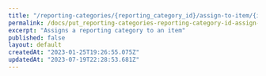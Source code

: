 ```yaml
---
title: "/reporting-categories/{reporting_category_id}/assign-to-item/{item_id}"
permalink: /docs/put_reporting-categories-reporting-category-id-assign-to-item-item-id
excerpt: "Assigns a reporting category to an item"
published: false
layout: default
createdAt: "2023-01-25T19:26:55.075Z"
updatedAt: "2023-07-19T22:28:53.681Z"
---
```

